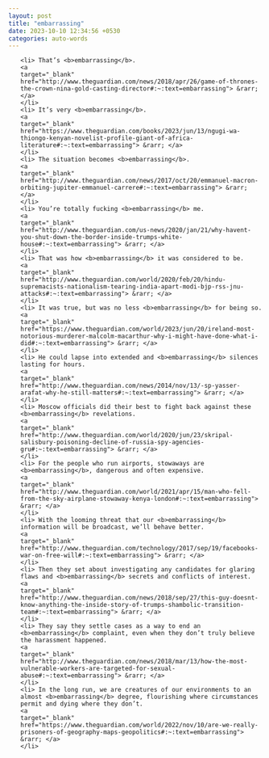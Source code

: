 ```yaml
---
layout: post
title: "embarrassing"
date: 2023-10-10 12:34:56 +0530
categories: auto-words
---
```

<ol>

    <li> That’s <b>embarrassing</b>.
    <a 
    target="_blank" 
    href="http://www.theguardian.com/news/2018/apr/26/game-of-thrones-the-crown-nina-gold-casting-director#:~:text=embarrassing"> &rarr; </a>
    </li>
    <li> It’s very <b>embarrassing</b>.
    <a 
    target="_blank" 
    href="https://www.theguardian.com/books/2023/jun/13/ngugi-wa-thiongo-kenyan-novelist-profile-giant-of-africa-literature#:~:text=embarrassing"> &rarr; </a>
    </li>
    <li> The situation becomes <b>embarrassing</b>.
    <a 
    target="_blank" 
    href="http://www.theguardian.com/news/2017/oct/20/emmanuel-macron-orbiting-jupiter-emmanuel-carrere#:~:text=embarrassing"> &rarr; </a>
    </li>
    <li> You’re totally fucking <b>embarrassing</b> me.
    <a 
    target="_blank" 
    href="http://www.theguardian.com/us-news/2020/jan/21/why-havent-you-shut-down-the-border-inside-trumps-white-house#:~:text=embarrassing"> &rarr; </a>
    </li>
    <li> That was how <b>embarrassing</b> it was considered to be.
    <a 
    target="_blank" 
    href="http://www.theguardian.com/world/2020/feb/20/hindu-supremacists-nationalism-tearing-india-apart-modi-bjp-rss-jnu-attacks#:~:text=embarrassing"> &rarr; </a>
    </li>
    <li> It was true, but was no less <b>embarrassing</b> for being so.
    <a 
    target="_blank" 
    href="https://www.theguardian.com/world/2023/jun/20/ireland-most-notorious-murderer-malcolm-macarthur-why-i-might-have-done-what-i-did#:~:text=embarrassing"> &rarr; </a>
    </li>
    <li> He could lapse into extended and <b>embarrassing</b> silences lasting for hours.
    <a 
    target="_blank" 
    href="http://www.theguardian.com/news/2014/nov/13/-sp-yasser-arafat-why-he-still-matters#:~:text=embarrassing"> &rarr; </a>
    </li>
    <li> Moscow officials did their best to fight back against these <b>embarrassing</b> revelations.
    <a 
    target="_blank" 
    href="http://www.theguardian.com/world/2020/jun/23/skripal-salisbury-poisoning-decline-of-russia-spy-agencies-gru#:~:text=embarrassing"> &rarr; </a>
    </li>
    <li> For the people who run airports, stowaways are <b>embarrassing</b>, dangerous and often expensive.
    <a 
    target="_blank" 
    href="http://www.theguardian.com/world/2021/apr/15/man-who-fell-from-the-sky-airplane-stowaway-kenya-london#:~:text=embarrassing"> &rarr; </a>
    </li>
    <li> With the looming threat that our <b>embarrassing</b> information will be broadcast, we’ll behave better.
    <a 
    target="_blank" 
    href="http://www.theguardian.com/technology/2017/sep/19/facebooks-war-on-free-will#:~:text=embarrassing"> &rarr; </a>
    </li>
    <li> Then they set about investigating any candidates for glaring flaws and <b>embarrassing</b> secrets and conflicts of interest.
    <a 
    target="_blank" 
    href="http://www.theguardian.com/news/2018/sep/27/this-guy-doesnt-know-anything-the-inside-story-of-trumps-shambolic-transition-team#:~:text=embarrassing"> &rarr; </a>
    </li>
    <li> They say they settle cases as a way to end an <b>embarrassing</b> complaint, even when they don’t truly believe the harassment happened.
    <a 
    target="_blank" 
    href="http://www.theguardian.com/news/2018/mar/13/how-the-most-vulnerable-workers-are-targeted-for-sexual-abuse#:~:text=embarrassing"> &rarr; </a>
    </li>
    <li> In the long run, we are creatures of our environments to an almost <b>embarrassing</b> degree, flourishing where circumstances permit and dying where they don’t.
    <a 
    target="_blank" 
    href="https://www.theguardian.com/world/2022/nov/10/are-we-really-prisoners-of-geography-maps-geopolitics#:~:text=embarrassing"> &rarr; </a>
    </li>